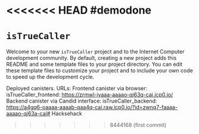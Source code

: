 <<<<<<< HEAD
#demodone
=======
# `isTrueCaller`

Welcome to your new `isTrueCaller` project and to the Internet Computer development community. By default, creating a new project adds this README and some template files to your project directory. You can edit these template files to customize your project and to include your own code to speed up the development cycle.

Deployed canisters.
URLs:
  Frontend canister via browser:
    isTrueCaller_frontend: https://zrmwl-iyaaa-aaaao-qj63q-cai.icp0.io/
  Backend canister via Candid interface:
    isTrueCaller_backend: https://a4gq6-oaaaa-aaaab-qaa4q-cai.raw.icp0.io/?id=zwnq7-faaaa-aaaao-qj63a-cai# Hacksehack
>>>>>>> 8444168 (first commit)
